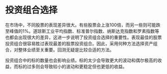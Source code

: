 # 投资组合选择

在市场中，不同股票的表现差异很大。有些股票会上涨100倍，而另一些则可能跌至峰值的1%。道琼斯工业平均指数、标准普尔指数、纳斯达克指数和罗素指数等也都会出现很大的差异，这进一步说明了投资组合选择的重要性。表现最佳的股票投资组合很容易胜过表现最差的股票投资组合。因此，采用何种方法选择资产组合，对整体业绩至关重要。回测无疑是比较合适的方法。

投资组合中的标的数量也会影响业绩。标的太少会导致更大的波动和偶尔极高的收益，而标的过多则会导致较小的波动和更稳定但也更低的收益。